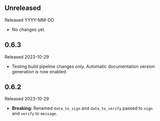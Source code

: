 ## Unreleased

Released YYYY-MM-DD

* No changes yet.

## 0.6.3

Released 2023-10-29

* Testing build pipeline changes only. Automatic documentation version generation is now enabled.

## 0.6.2

Released 2023-10-29

* **Breaking:** Renamed `data_to_sign` and `data_to_verify` passed to `sign` and `verify` to `message`.
